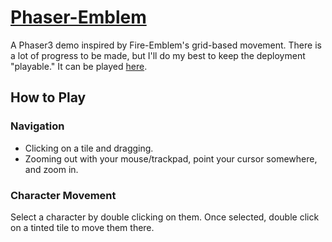 # [Phaser-Emblem](https://stavguo.github.io/ftrpg/)

A Phaser3 demo inspired by Fire-Emblem's grid-based movement. There is a lot of progress to be made, but I'll do my best to keep the deployment "playable." It can be played [here](https://stavguo.github.io/ftrpg/).


## How to Play

### Navigation
* Clicking on a tile and dragging.
* Zooming out with your mouse/trackpad, point your cursor somewhere, and zoom in.

### Character Movement
Select a character by double clicking on them. Once selected, double click on a tinted tile to move them there.
